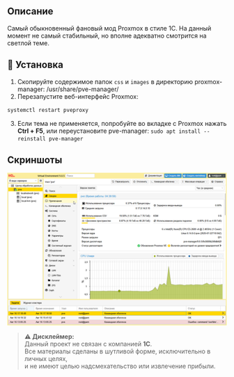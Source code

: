 ## Описание
Самый обыкновенный фановый мод Proxmox в стиле 1С. На данный момент не самый стабильный, но вполне адекватно смотрится на светлой теме.

## 🚀 Установка
1. Скопируйте содержимое папок `css` и `images` в директорию proxmox-manager: /usr/share/pve-manager/
2. Перезапустите веб-интерфейс Proxmox:
```bash
systemctl restart pveproxy
```
3. Если тема не применяется, попробуйте во вкладке с Proxmox нажать **Ctrl + F5**, или переустановите pve-manager: ```sudo apt install --reinstall pve-manager```

## Скриншоты
![1С жесть](screen/screenshot.png)

> **⚠️ Дисклеймер:**  
> Данный проект не связан с компанией **1С**.  
> Все материалы сделаны в шутливой форме, исключительно в личных целях,  
> и не имеют целью надсмехательство или извлечение прибыли.
